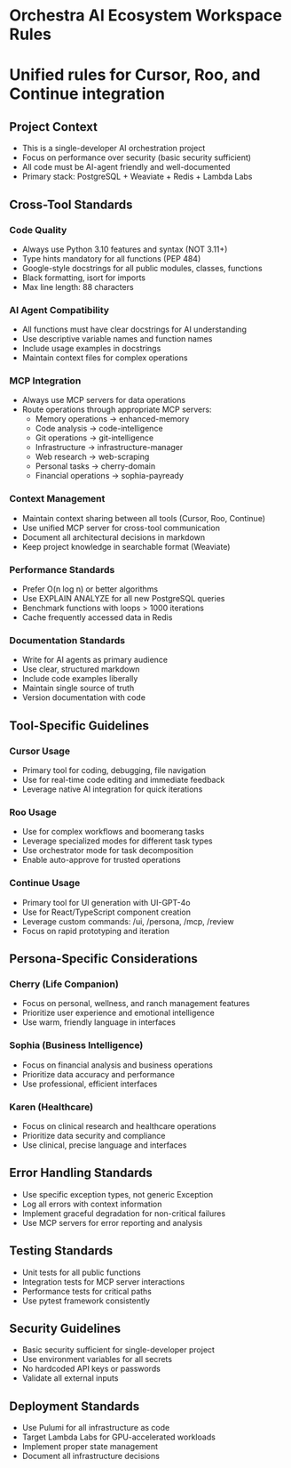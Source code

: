 # Orchestra AI Ecosystem Workspace Rules
# Unified rules for Cursor, Roo, and Continue integration

## Project Context
- This is a single-developer AI orchestration project
- Focus on performance over security (basic security sufficient)
- All code must be AI-agent friendly and well-documented
- Primary stack: PostgreSQL + Weaviate + Redis + Lambda Labs

## Cross-Tool Standards

### Code Quality
- Always use Python 3.10 features and syntax (NOT 3.11+)
- Type hints mandatory for all functions (PEP 484)
- Google-style docstrings for all public modules, classes, functions
- Black formatting, isort for imports
- Max line length: 88 characters

### AI Agent Compatibility
- All functions must have clear docstrings for AI understanding
- Use descriptive variable names and function names
- Include usage examples in docstrings
- Maintain context files for complex operations

### MCP Integration
- Always use MCP servers for data operations
- Route operations through appropriate MCP servers:
  - Memory operations → enhanced-memory
  - Code analysis → code-intelligence
  - Git operations → git-intelligence
  - Infrastructure → infrastructure-manager
  - Web research → web-scraping
  - Personal tasks → cherry-domain
  - Financial operations → sophia-payready

### Context Management
- Maintain context sharing between all tools (Cursor, Roo, Continue)
- Use unified MCP server for cross-tool communication
- Document all architectural decisions in markdown
- Keep project knowledge in searchable format (Weaviate)

### Performance Standards
- Prefer O(n log n) or better algorithms
- Use EXPLAIN ANALYZE for all new PostgreSQL queries
- Benchmark functions with loops > 1000 iterations
- Cache frequently accessed data in Redis

### Documentation Standards
- Write for AI agents as primary audience
- Use clear, structured markdown
- Include code examples liberally
- Maintain single source of truth
- Version documentation with code

## Tool-Specific Guidelines

### Cursor Usage
- Primary tool for coding, debugging, file navigation
- Use for real-time code editing and immediate feedback
- Leverage native AI integration for quick iterations

### Roo Usage
- Use for complex workflows and boomerang tasks
- Leverage specialized modes for different task types
- Use orchestrator mode for task decomposition
- Enable auto-approve for trusted operations

### Continue Usage
- Primary tool for UI generation with UI-GPT-4o
- Use for React/TypeScript component creation
- Leverage custom commands: /ui, /persona, /mcp, /review
- Focus on rapid prototyping and iteration

## Persona-Specific Considerations

### Cherry (Life Companion)
- Focus on personal, wellness, and ranch management features
- Prioritize user experience and emotional intelligence
- Use warm, friendly language in interfaces

### Sophia (Business Intelligence)
- Focus on financial analysis and business operations
- Prioritize data accuracy and performance
- Use professional, efficient interfaces

### Karen (Healthcare)
- Focus on clinical research and healthcare operations
- Prioritize data security and compliance
- Use clinical, precise language and interfaces

## Error Handling Standards
- Use specific exception types, not generic Exception
- Log all errors with context information
- Implement graceful degradation for non-critical failures
- Use MCP servers for error reporting and analysis

## Testing Standards
- Unit tests for all public functions
- Integration tests for MCP server interactions
- Performance tests for critical paths
- Use pytest framework consistently

## Security Guidelines
- Basic security sufficient for single-developer project
- Use environment variables for all secrets
- No hardcoded API keys or passwords
- Validate all external inputs

## Deployment Standards
- Use Pulumi for all infrastructure as code
- Target Lambda Labs for GPU-accelerated workloads
- Implement proper state management
- Document all infrastructure decisions

